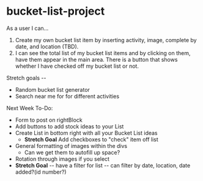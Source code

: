 # bucket-list-project
As a user I can…
1.	Create my own bucket list item by inserting activity, image, complete by date, and location (TBD).
2.	I can see the total list of my bucket list items and by clicking on them, have them appear in the main area. There is a button that shows whether I have checked off my bucket list or not. 


Stretch goals --
- Random bucket list generator
- Search near me for for different activities 


Next Week To-Do:
- Form to post on rightBlock
- Add buttons to add stock ideas to your List
- Create List in bottom right with all your Bucket List ideas
    - **Stretch Goal** Add checkboxes to "check" item off list
- General formatting of images within the divs
    - Can we get them to autofill up space?
- Rotation through images if you select 
- **Stretch Goal** -- have a filter for list -- can filter by date, location, date added?(id number?)